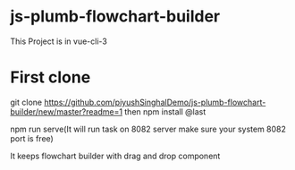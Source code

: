 # js-plumb-flowchart-builder
This Project is in vue-cli-3

# First clone
 git clone https://github.com/piyushSinghalDemo/js-plumb-flowchart-builder/new/master?readme=1
 then 
 npm install
 @last 
 
 npm run serve(It will run task on 8082 server make sure your system 8082 port is free)
 
 It keeps flowchart builder with drag and drop component
 
